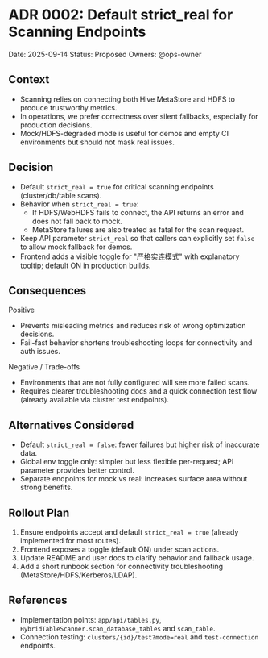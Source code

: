 # ADR 0002: Default strict_real for Scanning Endpoints

Date: 2025-09-14
Status: Proposed
Owners: @ops-owner

## Context
- Scanning relies on connecting both Hive MetaStore and HDFS to produce trustworthy metrics.
- In operations, we prefer correctness over silent fallbacks, especially for production decisions.
- Mock/HDFS-degraded mode is useful for demos and empty CI environments but should not mask real issues.

## Decision
- Default `strict_real = true` for critical scanning endpoints (cluster/db/table scans).
- Behavior when `strict_real = true`:
  - If HDFS/WebHDFS fails to connect, the API returns an error and does not fall back to mock.
  - MetaStore failures are also treated as fatal for the scan request.
- Keep API parameter `strict_real` so that callers can explicitly set `false` to allow mock fallback for demos.
- Frontend adds a visible toggle for "严格实连模式" with explanatory tooltip; default ON in production builds.

## Consequences
Positive
- Prevents misleading metrics and reduces risk of wrong optimization decisions.
- Fail-fast behavior shortens troubleshooting loops for connectivity and auth issues.

Negative / Trade-offs
- Environments that are not fully configured will see more failed scans.
- Requires clearer troubleshooting docs and a quick connection test flow (already available via cluster test endpoints).

## Alternatives Considered
- Default `strict_real = false`: fewer failures but higher risk of inaccurate data.
- Global env toggle only: simpler but less flexible per-request; API parameter provides better control.
- Separate endpoints for mock vs real: increases surface area without strong benefits.

## Rollout Plan
1) Ensure endpoints accept and default `strict_real = true` (already implemented for most routes).
2) Frontend exposes a toggle (default ON) under scan actions.
3) Update README and user docs to clarify behavior and fallback usage.
4) Add a short runbook section for connectivity troubleshooting (MetaStore/HDFS/Kerberos/LDAP).

## References
- Implementation points: `app/api/tables.py`, `HybridTableScanner.scan_database_tables` and `scan_table`.
- Connection testing: `clusters/{id}/test?mode=real` and `test-connection` endpoints.

